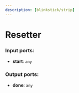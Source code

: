```yaml
---
description: [blinkstick/strip]
---
```


# Resetter

### Input ports:

* __start__: ` any `

### Output ports:

* __done__: ` any `

